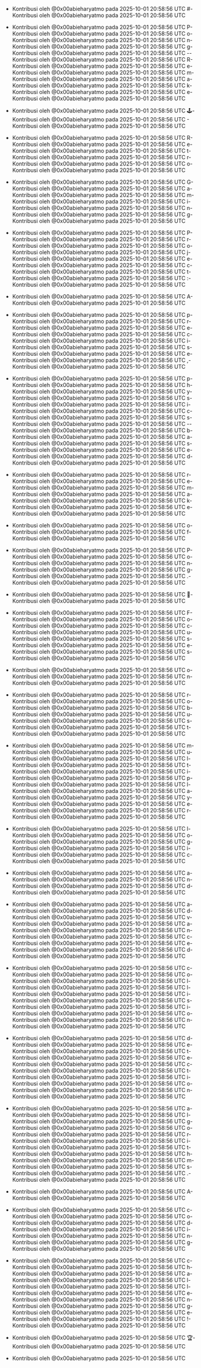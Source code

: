 - Kontribusi oleh @0x00abieharyatmo pada 2025-10-01 20:58:56 UTC
#- Kontribusi oleh @0x00abieharyatmo pada 2025-10-01 20:58:56 UTC
 - Kontribusi oleh @0x00abieharyatmo pada 2025-10-01 20:58:56 UTC
P- Kontribusi oleh @0x00abieharyatmo pada 2025-10-01 20:58:56 UTC
o- Kontribusi oleh @0x00abieharyatmo pada 2025-10-01 20:58:56 UTC
n- Kontribusi oleh @0x00abieharyatmo pada 2025-10-01 20:58:56 UTC
g- Kontribusi oleh @0x00abieharyatmo pada 2025-10-01 20:58:56 UTC
-- Kontribusi oleh @0x00abieharyatmo pada 2025-10-01 20:58:56 UTC
R- Kontribusi oleh @0x00abieharyatmo pada 2025-10-01 20:58:56 UTC
e- Kontribusi oleh @0x00abieharyatmo pada 2025-10-01 20:58:56 UTC
m- Kontribusi oleh @0x00abieharyatmo pada 2025-10-01 20:58:56 UTC
a- Kontribusi oleh @0x00abieharyatmo pada 2025-10-01 20:58:56 UTC
k- Kontribusi oleh @0x00abieharyatmo pada 2025-10-01 20:58:56 UTC
e- Kontribusi oleh @0x00abieharyatmo pada 2025-10-01 20:58:56 UTC

- Kontribusi oleh @0x00abieharyatmo pada 2025-10-01 20:58:56 UTC
🕹- Kontribusi oleh @0x00abieharyatmo pada 2025-10-01 20:58:56 UTC
️- Kontribusi oleh @0x00abieharyatmo pada 2025-10-01 20:58:56 UTC
 - Kontribusi oleh @0x00abieharyatmo pada 2025-10-01 20:58:56 UTC
R- Kontribusi oleh @0x00abieharyatmo pada 2025-10-01 20:58:56 UTC
e- Kontribusi oleh @0x00abieharyatmo pada 2025-10-01 20:58:56 UTC
t- Kontribusi oleh @0x00abieharyatmo pada 2025-10-01 20:58:56 UTC
r- Kontribusi oleh @0x00abieharyatmo pada 2025-10-01 20:58:56 UTC
o- Kontribusi oleh @0x00abieharyatmo pada 2025-10-01 20:58:56 UTC
 - Kontribusi oleh @0x00abieharyatmo pada 2025-10-01 20:58:56 UTC
G- Kontribusi oleh @0x00abieharyatmo pada 2025-10-01 20:58:56 UTC
a- Kontribusi oleh @0x00abieharyatmo pada 2025-10-01 20:58:56 UTC
m- Kontribusi oleh @0x00abieharyatmo pada 2025-10-01 20:58:56 UTC
i- Kontribusi oleh @0x00abieharyatmo pada 2025-10-01 20:58:56 UTC
n- Kontribusi oleh @0x00abieharyatmo pada 2025-10-01 20:58:56 UTC
g- Kontribusi oleh @0x00abieharyatmo pada 2025-10-01 20:58:56 UTC
 - Kontribusi oleh @0x00abieharyatmo pada 2025-10-01 20:58:56 UTC
P- Kontribusi oleh @0x00abieharyatmo pada 2025-10-01 20:58:56 UTC
r- Kontribusi oleh @0x00abieharyatmo pada 2025-10-01 20:58:56 UTC
o- Kontribusi oleh @0x00abieharyatmo pada 2025-10-01 20:58:56 UTC
j- Kontribusi oleh @0x00abieharyatmo pada 2025-10-01 20:58:56 UTC
e- Kontribusi oleh @0x00abieharyatmo pada 2025-10-01 20:58:56 UTC
c- Kontribusi oleh @0x00abieharyatmo pada 2025-10-01 20:58:56 UTC
t- Kontribusi oleh @0x00abieharyatmo pada 2025-10-01 20:58:56 UTC
:- Kontribusi oleh @0x00abieharyatmo pada 2025-10-01 20:58:56 UTC
 - Kontribusi oleh @0x00abieharyatmo pada 2025-10-01 20:58:56 UTC
A- Kontribusi oleh @0x00abieharyatmo pada 2025-10-01 20:58:56 UTC
 - Kontribusi oleh @0x00abieharyatmo pada 2025-10-01 20:58:56 UTC
p- Kontribusi oleh @0x00abieharyatmo pada 2025-10-01 20:58:56 UTC
r- Kontribusi oleh @0x00abieharyatmo pada 2025-10-01 20:58:56 UTC
e- Kontribusi oleh @0x00abieharyatmo pada 2025-10-01 20:58:56 UTC
c- Kontribusi oleh @0x00abieharyatmo pada 2025-10-01 20:58:56 UTC
i- Kontribusi oleh @0x00abieharyatmo pada 2025-10-01 20:58:56 UTC
s- Kontribusi oleh @0x00abieharyatmo pada 2025-10-01 20:58:56 UTC
e- Kontribusi oleh @0x00abieharyatmo pada 2025-10-01 20:58:56 UTC
,- Kontribusi oleh @0x00abieharyatmo pada 2025-10-01 20:58:56 UTC
 - Kontribusi oleh @0x00abieharyatmo pada 2025-10-01 20:58:56 UTC
p- Kontribusi oleh @0x00abieharyatmo pada 2025-10-01 20:58:56 UTC
h- Kontribusi oleh @0x00abieharyatmo pada 2025-10-01 20:58:56 UTC
y- Kontribusi oleh @0x00abieharyatmo pada 2025-10-01 20:58:56 UTC
s- Kontribusi oleh @0x00abieharyatmo pada 2025-10-01 20:58:56 UTC
i- Kontribusi oleh @0x00abieharyatmo pada 2025-10-01 20:58:56 UTC
c- Kontribusi oleh @0x00abieharyatmo pada 2025-10-01 20:58:56 UTC
s- Kontribusi oleh @0x00abieharyatmo pada 2025-10-01 20:58:56 UTC
-- Kontribusi oleh @0x00abieharyatmo pada 2025-10-01 20:58:56 UTC
b- Kontribusi oleh @0x00abieharyatmo pada 2025-10-01 20:58:56 UTC
a- Kontribusi oleh @0x00abieharyatmo pada 2025-10-01 20:58:56 UTC
s- Kontribusi oleh @0x00abieharyatmo pada 2025-10-01 20:58:56 UTC
e- Kontribusi oleh @0x00abieharyatmo pada 2025-10-01 20:58:56 UTC
d- Kontribusi oleh @0x00abieharyatmo pada 2025-10-01 20:58:56 UTC
 - Kontribusi oleh @0x00abieharyatmo pada 2025-10-01 20:58:56 UTC
r- Kontribusi oleh @0x00abieharyatmo pada 2025-10-01 20:58:56 UTC
e- Kontribusi oleh @0x00abieharyatmo pada 2025-10-01 20:58:56 UTC
m- Kontribusi oleh @0x00abieharyatmo pada 2025-10-01 20:58:56 UTC
a- Kontribusi oleh @0x00abieharyatmo pada 2025-10-01 20:58:56 UTC
k- Kontribusi oleh @0x00abieharyatmo pada 2025-10-01 20:58:56 UTC
e- Kontribusi oleh @0x00abieharyatmo pada 2025-10-01 20:58:56 UTC
 - Kontribusi oleh @0x00abieharyatmo pada 2025-10-01 20:58:56 UTC
o- Kontribusi oleh @0x00abieharyatmo pada 2025-10-01 20:58:56 UTC
f- Kontribusi oleh @0x00abieharyatmo pada 2025-10-01 20:58:56 UTC
 - Kontribusi oleh @0x00abieharyatmo pada 2025-10-01 20:58:56 UTC
P- Kontribusi oleh @0x00abieharyatmo pada 2025-10-01 20:58:56 UTC
o- Kontribusi oleh @0x00abieharyatmo pada 2025-10-01 20:58:56 UTC
n- Kontribusi oleh @0x00abieharyatmo pada 2025-10-01 20:58:56 UTC
g- Kontribusi oleh @0x00abieharyatmo pada 2025-10-01 20:58:56 UTC
.- Kontribusi oleh @0x00abieharyatmo pada 2025-10-01 20:58:56 UTC
 - Kontribusi oleh @0x00abieharyatmo pada 2025-10-01 20:58:56 UTC
🎾- Kontribusi oleh @0x00abieharyatmo pada 2025-10-01 20:58:56 UTC
 - Kontribusi oleh @0x00abieharyatmo pada 2025-10-01 20:58:56 UTC
F- Kontribusi oleh @0x00abieharyatmo pada 2025-10-01 20:58:56 UTC
o- Kontribusi oleh @0x00abieharyatmo pada 2025-10-01 20:58:56 UTC
c- Kontribusi oleh @0x00abieharyatmo pada 2025-10-01 20:58:56 UTC
u- Kontribusi oleh @0x00abieharyatmo pada 2025-10-01 20:58:56 UTC
s- Kontribusi oleh @0x00abieharyatmo pada 2025-10-01 20:58:56 UTC
e- Kontribusi oleh @0x00abieharyatmo pada 2025-10-01 20:58:56 UTC
s- Kontribusi oleh @0x00abieharyatmo pada 2025-10-01 20:58:56 UTC
 - Kontribusi oleh @0x00abieharyatmo pada 2025-10-01 20:58:56 UTC
o- Kontribusi oleh @0x00abieharyatmo pada 2025-10-01 20:58:56 UTC
n- Kontribusi oleh @0x00abieharyatmo pada 2025-10-01 20:58:56 UTC
 - Kontribusi oleh @0x00abieharyatmo pada 2025-10-01 20:58:56 UTC
r- Kontribusi oleh @0x00abieharyatmo pada 2025-10-01 20:58:56 UTC
o- Kontribusi oleh @0x00abieharyatmo pada 2025-10-01 20:58:56 UTC
b- Kontribusi oleh @0x00abieharyatmo pada 2025-10-01 20:58:56 UTC
u- Kontribusi oleh @0x00abieharyatmo pada 2025-10-01 20:58:56 UTC
s- Kontribusi oleh @0x00abieharyatmo pada 2025-10-01 20:58:56 UTC
t- Kontribusi oleh @0x00abieharyatmo pada 2025-10-01 20:58:56 UTC
 - Kontribusi oleh @0x00abieharyatmo pada 2025-10-01 20:58:56 UTC
m- Kontribusi oleh @0x00abieharyatmo pada 2025-10-01 20:58:56 UTC
u- Kontribusi oleh @0x00abieharyatmo pada 2025-10-01 20:58:56 UTC
l- Kontribusi oleh @0x00abieharyatmo pada 2025-10-01 20:58:56 UTC
t- Kontribusi oleh @0x00abieharyatmo pada 2025-10-01 20:58:56 UTC
i- Kontribusi oleh @0x00abieharyatmo pada 2025-10-01 20:58:56 UTC
p- Kontribusi oleh @0x00abieharyatmo pada 2025-10-01 20:58:56 UTC
l- Kontribusi oleh @0x00abieharyatmo pada 2025-10-01 20:58:56 UTC
a- Kontribusi oleh @0x00abieharyatmo pada 2025-10-01 20:58:56 UTC
y- Kontribusi oleh @0x00abieharyatmo pada 2025-10-01 20:58:56 UTC
e- Kontribusi oleh @0x00abieharyatmo pada 2025-10-01 20:58:56 UTC
r- Kontribusi oleh @0x00abieharyatmo pada 2025-10-01 20:58:56 UTC
 - Kontribusi oleh @0x00abieharyatmo pada 2025-10-01 20:58:56 UTC
l- Kontribusi oleh @0x00abieharyatmo pada 2025-10-01 20:58:56 UTC
o- Kontribusi oleh @0x00abieharyatmo pada 2025-10-01 20:58:56 UTC
g- Kontribusi oleh @0x00abieharyatmo pada 2025-10-01 20:58:56 UTC
i- Kontribusi oleh @0x00abieharyatmo pada 2025-10-01 20:58:56 UTC
c- Kontribusi oleh @0x00abieharyatmo pada 2025-10-01 20:58:56 UTC
 - Kontribusi oleh @0x00abieharyatmo pada 2025-10-01 20:58:56 UTC
a- Kontribusi oleh @0x00abieharyatmo pada 2025-10-01 20:58:56 UTC
n- Kontribusi oleh @0x00abieharyatmo pada 2025-10-01 20:58:56 UTC
d- Kontribusi oleh @0x00abieharyatmo pada 2025-10-01 20:58:56 UTC
 - Kontribusi oleh @0x00abieharyatmo pada 2025-10-01 20:58:56 UTC
a- Kontribusi oleh @0x00abieharyatmo pada 2025-10-01 20:58:56 UTC
d- Kontribusi oleh @0x00abieharyatmo pada 2025-10-01 20:58:56 UTC
v- Kontribusi oleh @0x00abieharyatmo pada 2025-10-01 20:58:56 UTC
a- Kontribusi oleh @0x00abieharyatmo pada 2025-10-01 20:58:56 UTC
n- Kontribusi oleh @0x00abieharyatmo pada 2025-10-01 20:58:56 UTC
c- Kontribusi oleh @0x00abieharyatmo pada 2025-10-01 20:58:56 UTC
e- Kontribusi oleh @0x00abieharyatmo pada 2025-10-01 20:58:56 UTC
d- Kontribusi oleh @0x00abieharyatmo pada 2025-10-01 20:58:56 UTC
 - Kontribusi oleh @0x00abieharyatmo pada 2025-10-01 20:58:56 UTC
c- Kontribusi oleh @0x00abieharyatmo pada 2025-10-01 20:58:56 UTC
o- Kontribusi oleh @0x00abieharyatmo pada 2025-10-01 20:58:56 UTC
l- Kontribusi oleh @0x00abieharyatmo pada 2025-10-01 20:58:56 UTC
l- Kontribusi oleh @0x00abieharyatmo pada 2025-10-01 20:58:56 UTC
i- Kontribusi oleh @0x00abieharyatmo pada 2025-10-01 20:58:56 UTC
s- Kontribusi oleh @0x00abieharyatmo pada 2025-10-01 20:58:56 UTC
i- Kontribusi oleh @0x00abieharyatmo pada 2025-10-01 20:58:56 UTC
o- Kontribusi oleh @0x00abieharyatmo pada 2025-10-01 20:58:56 UTC
n- Kontribusi oleh @0x00abieharyatmo pada 2025-10-01 20:58:56 UTC
 - Kontribusi oleh @0x00abieharyatmo pada 2025-10-01 20:58:56 UTC
d- Kontribusi oleh @0x00abieharyatmo pada 2025-10-01 20:58:56 UTC
e- Kontribusi oleh @0x00abieharyatmo pada 2025-10-01 20:58:56 UTC
t- Kontribusi oleh @0x00abieharyatmo pada 2025-10-01 20:58:56 UTC
e- Kontribusi oleh @0x00abieharyatmo pada 2025-10-01 20:58:56 UTC
c- Kontribusi oleh @0x00abieharyatmo pada 2025-10-01 20:58:56 UTC
t- Kontribusi oleh @0x00abieharyatmo pada 2025-10-01 20:58:56 UTC
i- Kontribusi oleh @0x00abieharyatmo pada 2025-10-01 20:58:56 UTC
o- Kontribusi oleh @0x00abieharyatmo pada 2025-10-01 20:58:56 UTC
n- Kontribusi oleh @0x00abieharyatmo pada 2025-10-01 20:58:56 UTC
 - Kontribusi oleh @0x00abieharyatmo pada 2025-10-01 20:58:56 UTC
a- Kontribusi oleh @0x00abieharyatmo pada 2025-10-01 20:58:56 UTC
l- Kontribusi oleh @0x00abieharyatmo pada 2025-10-01 20:58:56 UTC
g- Kontribusi oleh @0x00abieharyatmo pada 2025-10-01 20:58:56 UTC
o- Kontribusi oleh @0x00abieharyatmo pada 2025-10-01 20:58:56 UTC
r- Kontribusi oleh @0x00abieharyatmo pada 2025-10-01 20:58:56 UTC
i- Kontribusi oleh @0x00abieharyatmo pada 2025-10-01 20:58:56 UTC
t- Kontribusi oleh @0x00abieharyatmo pada 2025-10-01 20:58:56 UTC
h- Kontribusi oleh @0x00abieharyatmo pada 2025-10-01 20:58:56 UTC
m- Kontribusi oleh @0x00abieharyatmo pada 2025-10-01 20:58:56 UTC
s- Kontribusi oleh @0x00abieharyatmo pada 2025-10-01 20:58:56 UTC
.- Kontribusi oleh @0x00abieharyatmo pada 2025-10-01 20:58:56 UTC
 - Kontribusi oleh @0x00abieharyatmo pada 2025-10-01 20:58:56 UTC
A- Kontribusi oleh @0x00abieharyatmo pada 2025-10-01 20:58:56 UTC
 - Kontribusi oleh @0x00abieharyatmo pada 2025-10-01 20:58:56 UTC
c- Kontribusi oleh @0x00abieharyatmo pada 2025-10-01 20:58:56 UTC
o- Kontribusi oleh @0x00abieharyatmo pada 2025-10-01 20:58:56 UTC
d- Kontribusi oleh @0x00abieharyatmo pada 2025-10-01 20:58:56 UTC
i- Kontribusi oleh @0x00abieharyatmo pada 2025-10-01 20:58:56 UTC
n- Kontribusi oleh @0x00abieharyatmo pada 2025-10-01 20:58:56 UTC
g- Kontribusi oleh @0x00abieharyatmo pada 2025-10-01 20:58:56 UTC
 - Kontribusi oleh @0x00abieharyatmo pada 2025-10-01 20:58:56 UTC
c- Kontribusi oleh @0x00abieharyatmo pada 2025-10-01 20:58:56 UTC
h- Kontribusi oleh @0x00abieharyatmo pada 2025-10-01 20:58:56 UTC
a- Kontribusi oleh @0x00abieharyatmo pada 2025-10-01 20:58:56 UTC
l- Kontribusi oleh @0x00abieharyatmo pada 2025-10-01 20:58:56 UTC
l- Kontribusi oleh @0x00abieharyatmo pada 2025-10-01 20:58:56 UTC
e- Kontribusi oleh @0x00abieharyatmo pada 2025-10-01 20:58:56 UTC
n- Kontribusi oleh @0x00abieharyatmo pada 2025-10-01 20:58:56 UTC
g- Kontribusi oleh @0x00abieharyatmo pada 2025-10-01 20:58:56 UTC
e- Kontribusi oleh @0x00abieharyatmo pada 2025-10-01 20:58:56 UTC
!- Kontribusi oleh @0x00abieharyatmo pada 2025-10-01 20:58:56 UTC
 - Kontribusi oleh @0x00abieharyatmo pada 2025-10-01 20:58:56 UTC
🏆- Kontribusi oleh @0x00abieharyatmo pada 2025-10-01 20:58:56 UTC

- Kontribusi oleh @0x00abieharyatmo pada 2025-10-01 20:58:56 UTC
